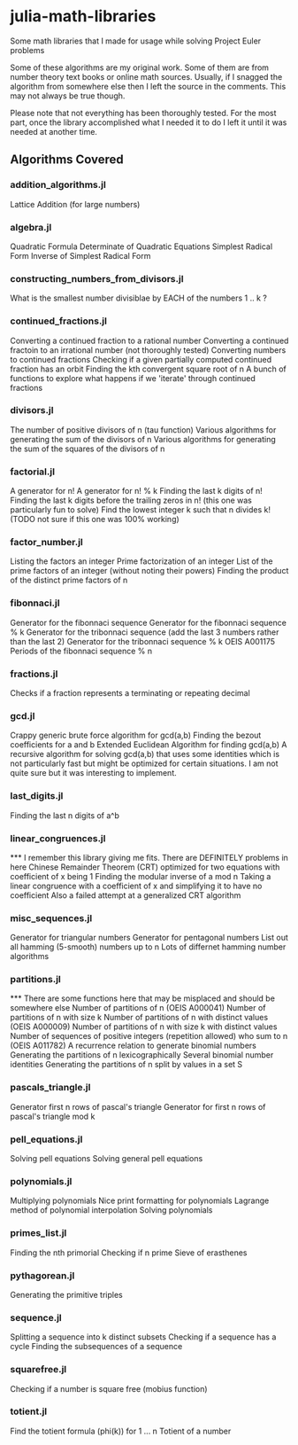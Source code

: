 # julia-math-libraries
Some math libraries that I made for usage while solving Project Euler problems

Some of these algorithms are my original work. Some of them are from number theory text books or online math sources. Usually, if I snagged the algorithm from somewhere else then I left the source in the comments. This may not always be true though.

Please note that not everything has been thoroughly tested. For the most part, once the library accomplished what I needed it to do I left it until it was needed at another time.

## Algorithms Covered

### addition_algorithms.jl
Lattice Addition (for large numbers)

### algebra.jl
Quadratic Formula
Determinate of Quadratic Equations
Simplest Radical Form
Inverse of Simplest Radical Form

### constructing_numbers_from_divisors.jl
What is the smallest number divisiblae by EACH of the numbers 1 .. k ?

### continued_fractions.jl
Converting a continued fraction to a rational number
Converting a continued fractoin to an irrational number (not thoroughly tested)
Converting numbers to continued fractions
Checking if a given partially computed continued fraction has an orbit
Finding the kth convergent square root of n
A bunch of functions to explore what happens if we 'iterate' through continued fractions

### divisors.jl
The number of positive divisors of n (tau function)
Various algorithms for generating the sum of the divisors of n
Various algorithms for generating the sum of the squares of the divisors of n

### factorial.jl
A generator for n!
A generator for n! % k
Finding the last k digits of n!
Finding the last k digits before the trailing zeros in n! (this one was particularly fun to solve)
Find the lowest integer k such that n divides k! (TODO not sure if this one was 100% working)

### factor_number.jl
Listing the factors an integer
Prime factorization of an integer
List of the prime factors of an integer (without noting their powers)
Finding the product of the distinct prime factors of n

### fibonnaci.jl
Generator for the fibonnaci sequence
Generator for the fibonnaci sequence % k
Generator for the tribonnaci sequence (add the last 3 numbers rather than the last 2)
Generator for the tribonnaci sequence % k
OEIS A001175 Periods of the fibonnaci sequence % n

### fractions.jl
Checks if a fraction represents a terminating or repeating decimal

### gcd.jl
Crappy generic brute force algorithm for gcd(a,b)
Finding the bezout coefficients for a and b
Extended Euclidean Algorithm for finding gcd(a,b)
A recursive algorithm for solving gcd(a,b) that uses some identities which is not particularly fast but might be optimized for certain situations. I am not quite sure but it was interesting to implement.

### last_digits.jl
Finding the last n digits of a^b

### linear_congruences.jl
*** I remember this library giving me fits. There are DEFINITELY problems in here
Chinese Remainder Theorem (CRT) optimized for two equations with coefficient of x being 1
Finding the modular inverse of a mod n
Taking a linear congruence with a coefficient of x and simplifying it to have no coefficient
Also a failed attempt at a generalized CRT algorithm

### misc_sequences.jl
Generator for triangular numbers
Generator for pentagonal numbers
List out all hamming (5-smooth) numbers up to n
Lots of differnet hamming number algorithms

### partitions.jl
*** There are some functions here that may be misplaced and should be somewhere else
Number of partitions of n (OEIS A000041) 
Number of partitions of n with size k
Number of partitions of n with distinct values (OEIS A000009)
Number of partitions of n with size k with distinct values
Number of sequences of positive integers (repetition allowed) who sum to n (OEIS A011782)
A recurrence relation to generate binomial numbers
Generating the partitions of n lexicographically
Several binomial number identities
Generating the partitions of n split by values in a set S

### pascals_triangle.jl
Generator first n rows of pascal's triangle
Generator for first n rows of pascal's  triangle mod k

### pell_equations.jl
Solving pell equations
Solving general pell equations

### polynomials.jl
Multiplying polynomials
Nice print formatting for polynomials
Lagrange method of polynomial interpolation
Solving polynomials

### primes_list.jl
Finding the nth primorial
Checking if n prime
Sieve of erasthenes

### pythagorean.jl
Generating the primitive triples

### sequence.jl
Splitting a sequence into k distinct subsets
Checking if a sequence has a cycle
Finding the subsequences of a sequence

### squarefree.jl
Checking if a number is square free (mobius function)

### totient.jl
Find the totient formula (phi(k)) for 1 ... n
Totient of a number

